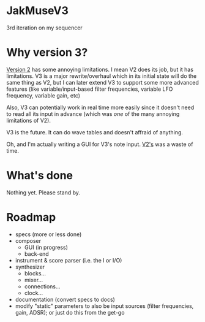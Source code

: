 # JakMuseV3
3rd iteration on my sequencer

Why version 3?
==============

[Version 2](http://github.com/alzwded/JakMuse) has some annoying limitations. I mean V2 does its job, but it has limitations. V3 is a major rewrite/overhaul which in its initial state will do the same thing as V2, but I can later extend V3 to support some more advanced features (like variable/input-based filter frequencies, variable LFO frequency, variable gain, etc)

Also, V3 can potentially work in real time more easily since it doesn't need to read all its input in advance (which was _one_ of the many annoying limitations of V2).

V3 is the future. It can do wave tables and doesn't affraid of anything.

Oh, and I'm actually writing a GUI for V3's note input. [V2's](http://github.com/alzwded/Jakkat) was a waste of time.

What's done
===========

Nothing yet. Please stand by.

Roadmap
=======

- specs (more or less done)
- composer
  + GUI (in progress)
  + back-end
- instrument & score parser (i.e. the I or I/O)
- synthesizer
  + blocks...
  + mixer...
  + connections...
  + clock...
- documentation (convert specs to docs)
- modify "static" parameters to also be input sources (filter frequencies, gain, ADSR); or just do this from the get-go
